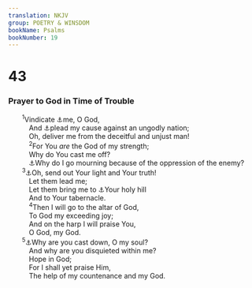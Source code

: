 ```yaml
---
translation: NKJV
group: POETRY & WINSDOM
bookName: Psalms 
bookNumber: 19
---
```


<div class="title"><h1>43</h1><h3>Prayer to God in Time of Trouble</h3></div>
<span class="verse thi_43_1">  <sup>1</sup>Vindicate <a data-toggle="tooltip" data-placement="bottom" title="(Ps. 26:1; 35:24)">⚓</a>me, O God,<br/>   And <a data-toggle="tooltip" data-placement="bottom" title="1 Sam. 24:15; Ps. 35:1">⚓</a>plead my cause against an ungodly nation;<br/>   Oh, deliver me from the deceitful and unjust man!<br/></span>
<span class="verse thi_43_2">   <sup>2</sup>For You <i>are</i> the God of my strength;<br/>   Why do You cast me off?<br/>   <a data-toggle="tooltip" data-placement="bottom" title="Ps. 42:9">⚓</a>Why do I go mourning because of the oppression of the enemy?<br/></span>
<span class="verse thi_43_3">  <sup>3</sup><a data-toggle="tooltip" data-placement="bottom" title="(Ps. 40:11)">⚓</a>Oh, send out Your light and Your truth!<br/>   Let them lead me;<br/>   Let them bring me to <a data-toggle="tooltip" data-placement="bottom" title="Ps. 3:4">⚓</a>Your holy hill<br/>   And to Your tabernacle.<br/></span>
<span class="verse thi_43_4">   <sup>4</sup>Then I will go to the altar of God,<br/>   To God my exceeding joy;<br/>   And on the harp I will praise You,<br/>   O God, my God.<br/></span>
<span class="verse thi_43_5">  <sup>5</sup><a data-toggle="tooltip" data-placement="bottom" title="Ps. 42:5, 11">⚓</a>Why are you cast down, O my soul?<br/>   And why are you disquieted within me?<br/>   Hope in God;<br/>   For I shall yet praise Him,<br/>   The help of my countenance and my God.<br/></span>
